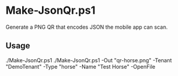 # Make-JsonQr.ps1
Generate a PNG QR that encodes JSON the mobile app can scan.

## Usage
./Make-JsonQr.ps1
./Make-JsonQr.ps1 -Out "qr-horse.png" -Tenant "DemoTenant" -Type "horse" -Name "Test Horse" -OpenFile
